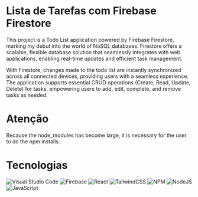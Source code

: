 # Lista de Tarefas com Firebase Firestore

This project is a Todo List application powered by Firebase Firestore, marking my debut into the world of NoSQL databases. 
Firestore offers a scalable, flexible database solution that seamlessly integrates with web applications, enabling real-time updates and efficient task management.

With Firestore, changes made to the todo list are instantly synchronized across all connected devices, providing users with a seamless experience.
The application supports essential CRUD operations (Create, Read, Update, Delete) for tasks, empowering users to add, edit, complete, and remove tasks as needed.

# Atenção

Because the node_modules has become large, it is necessary for the user to do the npm installs.

# Tecnologias

![Visual Studio Code](https://img.shields.io/badge/Visual%20Studio%20Code-0078d7.svg?style=for-the-badge&logo=visual-studio-code&logoColor=white)
![Firebase](https://img.shields.io/badge/firebase-a08021?style=for-the-badge&logo=firebase&logoColor=ffcd34)
![React](https://img.shields.io/badge/react-%2320232a.svg?style=for-the-badge&logo=react&logoColor=%2361DAFB)
![TailwindCSS](https://img.shields.io/badge/tailwindcss-%2338B2AC.svg?style=for-the-badge&logo=tailwind-css&logoColor=white)
![NPM](https://img.shields.io/badge/NPM-%23CB3837.svg?style=for-the-badge&logo=npm&logoColor=white)
![NodeJS](https://img.shields.io/badge/node.js-6DA55F?style=for-the-badge&logo=node.js&logoColor=white)
![JavaScript](https://img.shields.io/badge/javascript-%23323330.svg?style=for-the-badge&logo=javascript&logoColor=%23F7DF1E)

